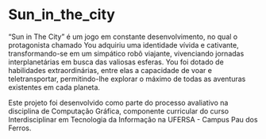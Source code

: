 # Sun_in_the_city

“Sun in The City” é um jogo em constante desenvolvimento, no qual o protagonista chamado You adquiriu uma identidade vívida e cativante, transformando-se em um simpático robô viajante, vivenciando jornadas interplanetárias em busca das valiosas esferas. You foi dotado de habilidades extraordinárias, entre elas a capacidade de voar e teletransportar, permitindo-lhe explorar o máximo de todas as aventuras existentes em cada planeta.

Este projeto foi desenvolvido como parte do processo avaliativo na disciplina de Computação Gráfica, componente curricular do curso Interdisciplinar em Tecnologia da Informação na UFERSA - Campus Pau dos Ferros.

